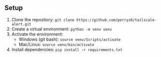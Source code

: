 ## Setup
1. Clone the repository: `git clone https://github.com/perryz0/tailscale-alert.git`
2. Create a virtual environment: `python -m venv venv`
3. Activate the environment:
   - Windows (git bash): `source venv/Scripts/activate`
   - Mac/Linux: `source venv/bin/activate`
4. Install dependencies: `pip install -r requirements.txt`
